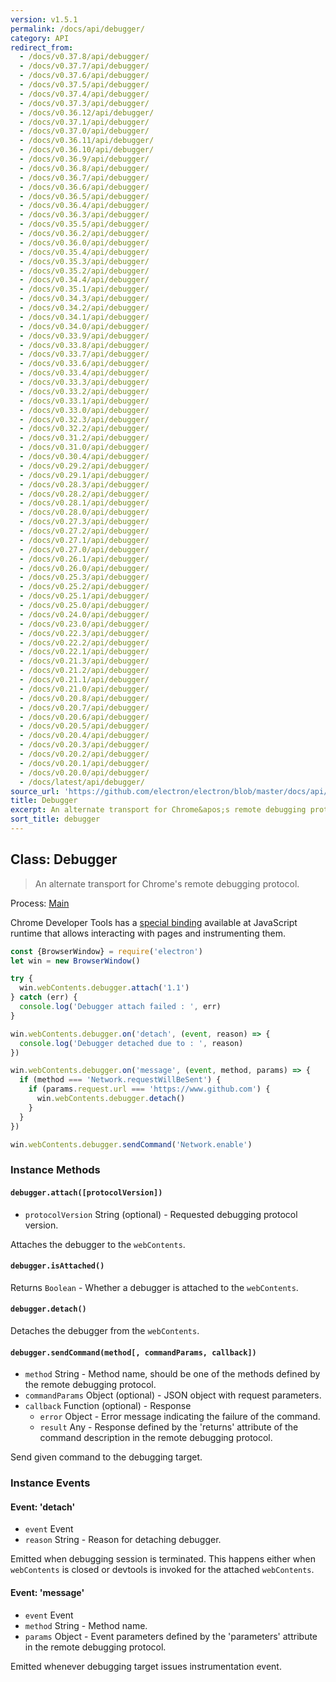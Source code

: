 ```yaml
---
version: v1.5.1
permalink: /docs/api/debugger/
category: API
redirect_from:
  - /docs/v0.37.8/api/debugger/
  - /docs/v0.37.7/api/debugger/
  - /docs/v0.37.6/api/debugger/
  - /docs/v0.37.5/api/debugger/
  - /docs/v0.37.4/api/debugger/
  - /docs/v0.37.3/api/debugger/
  - /docs/v0.36.12/api/debugger/
  - /docs/v0.37.1/api/debugger/
  - /docs/v0.37.0/api/debugger/
  - /docs/v0.36.11/api/debugger/
  - /docs/v0.36.10/api/debugger/
  - /docs/v0.36.9/api/debugger/
  - /docs/v0.36.8/api/debugger/
  - /docs/v0.36.7/api/debugger/
  - /docs/v0.36.6/api/debugger/
  - /docs/v0.36.5/api/debugger/
  - /docs/v0.36.4/api/debugger/
  - /docs/v0.36.3/api/debugger/
  - /docs/v0.35.5/api/debugger/
  - /docs/v0.36.2/api/debugger/
  - /docs/v0.36.0/api/debugger/
  - /docs/v0.35.4/api/debugger/
  - /docs/v0.35.3/api/debugger/
  - /docs/v0.35.2/api/debugger/
  - /docs/v0.34.4/api/debugger/
  - /docs/v0.35.1/api/debugger/
  - /docs/v0.34.3/api/debugger/
  - /docs/v0.34.2/api/debugger/
  - /docs/v0.34.1/api/debugger/
  - /docs/v0.34.0/api/debugger/
  - /docs/v0.33.9/api/debugger/
  - /docs/v0.33.8/api/debugger/
  - /docs/v0.33.7/api/debugger/
  - /docs/v0.33.6/api/debugger/
  - /docs/v0.33.4/api/debugger/
  - /docs/v0.33.3/api/debugger/
  - /docs/v0.33.2/api/debugger/
  - /docs/v0.33.1/api/debugger/
  - /docs/v0.33.0/api/debugger/
  - /docs/v0.32.3/api/debugger/
  - /docs/v0.32.2/api/debugger/
  - /docs/v0.31.2/api/debugger/
  - /docs/v0.31.0/api/debugger/
  - /docs/v0.30.4/api/debugger/
  - /docs/v0.29.2/api/debugger/
  - /docs/v0.29.1/api/debugger/
  - /docs/v0.28.3/api/debugger/
  - /docs/v0.28.2/api/debugger/
  - /docs/v0.28.1/api/debugger/
  - /docs/v0.28.0/api/debugger/
  - /docs/v0.27.3/api/debugger/
  - /docs/v0.27.2/api/debugger/
  - /docs/v0.27.1/api/debugger/
  - /docs/v0.27.0/api/debugger/
  - /docs/v0.26.1/api/debugger/
  - /docs/v0.26.0/api/debugger/
  - /docs/v0.25.3/api/debugger/
  - /docs/v0.25.2/api/debugger/
  - /docs/v0.25.1/api/debugger/
  - /docs/v0.25.0/api/debugger/
  - /docs/v0.24.0/api/debugger/
  - /docs/v0.23.0/api/debugger/
  - /docs/v0.22.3/api/debugger/
  - /docs/v0.22.2/api/debugger/
  - /docs/v0.22.1/api/debugger/
  - /docs/v0.21.3/api/debugger/
  - /docs/v0.21.2/api/debugger/
  - /docs/v0.21.1/api/debugger/
  - /docs/v0.21.0/api/debugger/
  - /docs/v0.20.8/api/debugger/
  - /docs/v0.20.7/api/debugger/
  - /docs/v0.20.6/api/debugger/
  - /docs/v0.20.5/api/debugger/
  - /docs/v0.20.4/api/debugger/
  - /docs/v0.20.3/api/debugger/
  - /docs/v0.20.2/api/debugger/
  - /docs/v0.20.1/api/debugger/
  - /docs/v0.20.0/api/debugger/
  - /docs/latest/api/debugger/
source_url: 'https://github.com/electron/electron/blob/master/docs/api/debugger.md'
title: Debugger
excerpt: An alternate transport for Chrome&apos;s remote debugging protocol.
sort_title: debugger
---
```

## Class: Debugger

> An alternate transport for Chrome's remote debugging protocol.

Process: [Main]({{site.baseurl}}/docs/glossary#main-process)

Chrome Developer Tools has a [special binding](https://developer.chrome.com/devtools/docs/debugger-protocol) available at JavaScript runtime that allows interacting with pages and instrumenting them.

```javascript
const {BrowserWindow} = require('electron')
let win = new BrowserWindow()

try {
  win.webContents.debugger.attach('1.1')
} catch (err) {
  console.log('Debugger attach failed : ', err)
}

win.webContents.debugger.on('detach', (event, reason) => {
  console.log('Debugger detached due to : ', reason)
})

win.webContents.debugger.on('message', (event, method, params) => {
  if (method === 'Network.requestWillBeSent') {
    if (params.request.url === 'https://www.github.com') {
      win.webContents.debugger.detach()
    }
  }
})

win.webContents.debugger.sendCommand('Network.enable')
```

### Instance Methods

#### `debugger.attach([protocolVersion])`

*   `protocolVersion` String (optional) - Requested debugging protocol version.

Attaches the debugger to the `webContents`.

#### `debugger.isAttached()`

Returns `Boolean` - Whether a debugger is attached to the `webContents`.

#### `debugger.detach()`

Detaches the debugger from the `webContents`.

#### `debugger.sendCommand(method[, commandParams, callback])`

*   `method` String - Method name, should be one of the methods defined by the remote debugging protocol.
*   `commandParams` Object (optional) - JSON object with request parameters.
*   `callback` Function (optional) - Response
    *   `error` Object - Error message indicating the failure of the command.
    *   `result` Any - Response defined by the 'returns' attribute of the command description in the remote debugging protocol.

Send given command to the debugging target.

### Instance Events

#### Event: 'detach'

*   `event` Event
*   `reason` String - Reason for detaching debugger.

Emitted when debugging session is terminated. This happens either when `webContents` is closed or devtools is invoked for the attached `webContents`.

#### Event: 'message'

*   `event` Event
*   `method` String - Method name.
*   `params` Object - Event parameters defined by the 'parameters' attribute in the remote debugging protocol.

Emitted whenever debugging target issues instrumentation event.
